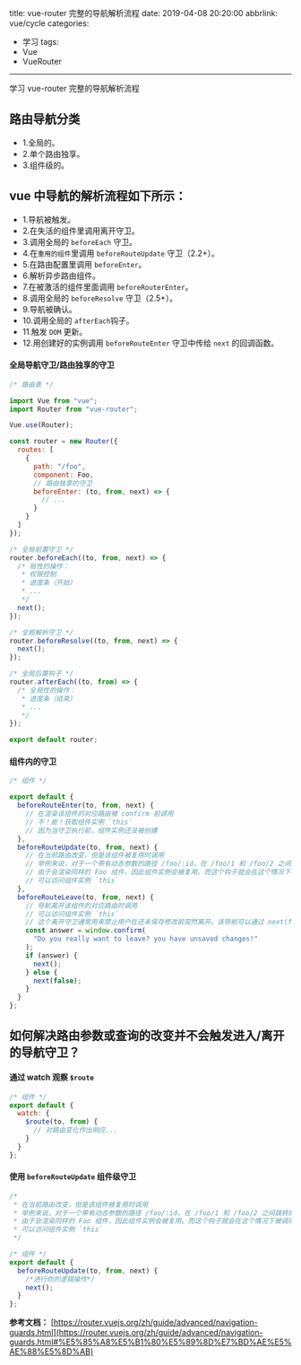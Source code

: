 title: vue-router 完整的导航解析流程
date: 2019-04-08 20:20:00
abbrlink: vue/cycle
categories:
  - 学习
tags:
  - Vue
  - VueRouter
---

学习 vue-router 完整的导航解析流程

<!-- more -->

## 路由导航分类

- 1.全局的。
- 2.单个路由独享。
- 3.组件级的。

## vue 中导航的解析流程如下所示：

- 1.导航被触发。
- 2.在失活的组件里调用离开守卫。
- 3.调用全局的 `beforeEach` 守卫。
- 4.在`重用的组件`里调用 `beforeRouteUpdate` 守卫（2.2+）。
- 5.在路由配置里调用 `beforeEnter`。
- 6.解析异步路由组件。
- 7.在被激活的组件里面调用 `beforeRouterEnter`。
- 8.调用全局的 `beforeResolve` 守卫（2.5+）。
- 9.导航被确认。
- 10.调用全局的 `afterEach`钩子。
- 11.触发 `DOM` 更新。
- 12.用创建好的实例调用 `beforeRouteEnter` 守卫中传给 `next` 的回调函数。

#### 全局导航守卫/路由独享的守卫

```js
/* 路由表 */

import Vue from "vue";
import Router from "vue-router";

Vue.use(Router);

const router = new Router({
  routes: [
    {
      path: "/foo",
      component: Foo,
      // 路由独享的守卫
      beforeEnter: (to, from, next) => {
        // ...
      }
    }
  ]
});

/* 全局前置守卫 */
router.beforeEach((to, from, next) => {
  /* 局性的操作：
   * 权限控制
   * 进度条（开始）
   * ...
   */
  next();
});

/* 全局解析守卫 */
router.beforeResolve((to, from, next) => {
  next();
});

/* 全局后置钩子 */
router.afterEach((to, from) => {
  /* 全局性的操作：
   * 进度条（结束）
   * ...
   */
});

export default router;
```

#### 组件内的守卫

```js
/* 组件 */

export default {
  beforeRouteEnter(to, from, next) {
    // 在渲染该组件的对应路由被 confirm 前调用
    // 不！能！获取组件实例 `this`
    // 因为当守卫执行前，组件实例还没被创建
  },
  beforeRouteUpdate(to, from, next) {
    // 在当前路由改变，但是该组件被复用时调用
    // 举例来说，对于一个带有动态参数的路径 /foo/:id，在 /foo/1 和 /foo/2 之间跳转的时候，
    // 由于会渲染同样的 Foo 组件，因此组件实例会被复用。而这个钩子就会在这个情况下被调用。
    // 可以访问组件实例 `this`
  },
  beforeRouteLeave(to, from, next) {
    // 导航离开该组件的对应路由时调用
    // 可以访问组件实例 `this`
    // 这个离开守卫通常用来禁止用户在还未保存修改前突然离开。该导航可以通过 next(false) 来取消。
    const answer = window.confirm(
      "Do you really want to leave? you have unsaved changes!"
    );
    if (answer) {
      next();
    } else {
      next(false);
    }
  }
};
```

## 如何解决路由参数或查询的改变并不会触发进入/离开的导航守卫？

#### 通过 watch 观察 `$route`

```js
/* 组件 */
export default {
  watch: {
    $route(to, from) {
      // 对路由变化作出响应...
    }
  }
};
```

#### 使用 `beforeRouteUpdate` 组件级守卫

```js
/*
 * 在当前路由改变，但是该组件被复用时调用
 * 举例来说，对于一个带有动态参数的路径 /foo/:id，在 /foo/1 和 /foo/2 之间跳转的时候，
 * 由于会渲染同样的 Foo 组件，因此组件实例会被复用。而这个钩子就会在这个情况下被调用。
 * 可以访问组件实例 `this`
 */

/* 组件 */
export default {
  beforeRouteUpdate(to, from, next) {
    /*进行你的逻辑操作*/
    next();
  }
};
```

**参考文档：**
[https://router.vuejs.org/zh/guide/advanced/navigation-guards.html](https://router.vuejs.org/zh/guide/advanced/navigation-guards.html#%E5%85%A8%E5%B1%80%E5%89%8D%E7%BD%AE%E5%AE%88%E5%8D%AB)
